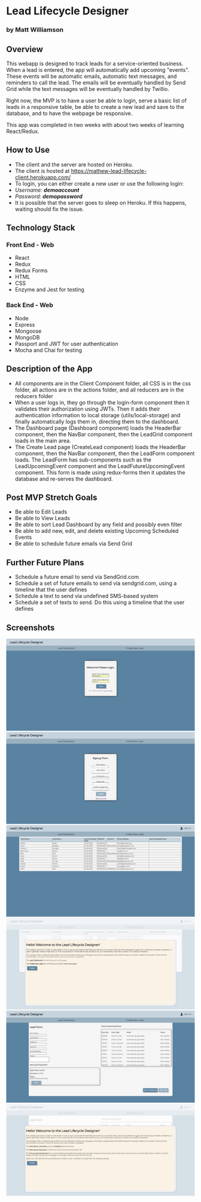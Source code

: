 # Lead Lifecycle Designer
### by Matt Williamson

## Overview
This webapp is designed to track leads for a service-oriented business. When a lead is entered, the app will automatically add upcoming "events". These events will be automatic emails, automatic text messages, and reminders to call the lead. The emails will be eventually handled by Send Grid while the text messages will be eventually handled by Twillio. 

Right now, the MVP is to have a user be able to login, serve a basic list of leads in a responsive table, be able to create a new lead and save to the database, and to have the webpage be responsive. 

This app was completed in two weeks with about two weeks of learning React/Redux. 

## How to Use
- The client and the server are hosted on Heroku. 
- The client is hosted at https://mathew-lead-lifecycle-client.herokuapp.com/
- To login, you can either create a new user or use the following login: 
- _Username: **demoaccount**_
- _Password: **demopassword**_
- It is possible that the server goes to sleep on Heroku. If this happens, waiting should fix the issue. 

## Technology Stack
### Front End - Web
- React
- Redux
- Redux Forms
- HTML
- CSS
- Enzyme and Jest for testing
### Back End - Web
- Node
- Express
- Mongoose
- MongoDB
- Passport and JWT for user authentication
- Mocha and Chai for testing

## Description of the App
- All components are in the Client Component folder, all CSS is in the css folder, all actions are in the actions folder, and all reducers are in the reducers folder
- When a user logs in, they go through the login-form component then it validates their authorization using JWTs. Then it adds their authentication information to local storage (utils/local-storage) and finally automatically logs them in, directing them to the dashboard.
- The Dashboard page (Dashboard component) loads the HeaderBar component, then the NavBar component, then the LeadGrid component loads in the main area. 
- The Create Lead page (CreateLead component) loads the HeaderBar component, then the NavBar component, then the LeadForm component loads. The LeadForm has sub-components such as the LeadUpcomingEvent component and the LeadFutureUpcomingEvent component. This form is made using redux-forms then it updates the database and re-serves the dashboard. 

## Post MVP Stretch Goals
- Be able to Edit Leads
- Be able to View Leads
- Be able to sort Lead Dashboard by any field and possibly even filter
- Be able to add new, edit, and delete existing Upcoming Scheduled Events
- Be able to schedule future emails via Send Grid

## Further Future Plans
- Schedule a future email to send via SendGrid.com
- Schedule a set of future emails to send via sendgrid.com, using a timeline that the user defines
- Schedule a text to send via undefined SMS-based system
- Schedule a set of texts to send. Do this using a timeline that the user defines

## Screenshots
![Login Screen of Lead Lifecycle Design App](https://raw.githubusercontent.com/thinkful-ei24/mathew-lead-lifecycle-design-client/master/screenshots/LoginScreen.png "Login Screen of Lead Lifecycle Design App")
![Sign Up Screen of Lead Lifecycle Design App](https://raw.githubusercontent.com/thinkful-ei24/mathew-lead-lifecycle-design-client/master/screenshots/SignUpForm.png "Sign Up Screen of Lead Lifecycle Design App")
![Dashboard Screen of Lead Lifecycle Design App](https://raw.githubusercontent.com/thinkful-ei24/mathew-lead-lifecycle-design-client/master/screenshots/Dashboard.png "Dashboard Screen of Lead Lifecycle Design App")
![Dashboard With Help Modal Screen of Lead Lifecycle Design App](https://raw.githubusercontent.com/thinkful-ei24/mathew-lead-lifecycle-design-client/master/screenshots/DashboardWithHelpModal.png "Dashboard With Help Modal Screen of Lead Lifecycle Design App")
![Create Lead Screen of Lead Lifecycle Design App](https://raw.githubusercontent.com/thinkful-ei24/mathew-lead-lifecycle-design-client/master/screenshots/CreateLead.png "Create Lead Screen of Lead Lifecycle Design App")
![Create Lead With Help Modal Screen of Lead Lifecycle Design App](https://raw.githubusercontent.com/thinkful-ei24/mathew-lead-lifecycle-design-client/master/screenshots/CreateLeadWithHelpModal.png "Create Lead With Help Modal Screen of Lead Lifecycle Design App")